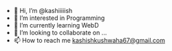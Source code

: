 - 👋 Hi, I’m @kashiiiiish
- 👀 I’m interested in Programming
- 🌱 I’m currently learning WebD
- 💞️ I’m looking to collaborate on ...
- 📫 How to reach me kashishkushwaha67@gmail.com

<!---
kashiiiiish/kashiiiiish is a ✨ special ✨ repository because its `README.md` (this file) appears on your GitHub profile.
You can click the Preview link to take a look at your changes.
--->

